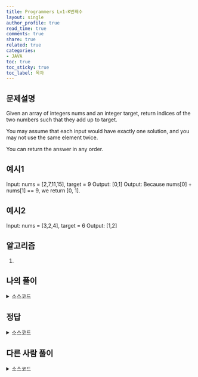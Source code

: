 ```yaml
---
title: Programmers Lv1-K번째수
layout: single
author_profile: true
read_time: true
comments: true
share: true
related: true
categories:
- JAVA
toc: true
toc_sticky: true
toc_label: 목차
---
```


## 문제설명
Given an array of integers nums and an integer target, return indices of the two numbers such that they add up to target.<br>

You may assume that each input would have exactly one solution, and you may not use the same element twice.<br>

You can return the answer in any order.<br>


## 예시1
Input: nums = [2,7,11,15], target = 9
Output: [0,1]
Output: Because nums[0] + nums[1] == 9, we return [0, 1].

## 예시2
Input: nums = [3,2,4], target = 6
Output: [1,2]

## 알고리즘
1. 


## 나의 풀이

<details>
<summary>소스코드</summary>
<div markdown="1">

```java

import java.util.*;

class Solution {
    public int[] twoSum(int[] nums, int target) {
        int a,b;
        
        int[] result = new int[2];
        
        // List<Integer> result = new ArrayList<Integer>();
        
        for(int i=0; i < nums.length-1; i++) {
            for(int j=1; j < nums.length-1; j++) {
                if(nums[i]+nums[i+j] == target){
                    a = i;
                    b = i+j;
                    result[0] = a;
                    result[1] = b;
                }
            }
        }
        
        return result;
        
    }
}

```
</div>
</details>

## 정답

<details>
<summary>소스코드</summary>
<div markdown="1">

```java



```
</div>
</details>

## 다른 사람 풀이

<details>
<summary>소스코드</summary>
<div markdown="1">

```java



```
</div>
</details>
